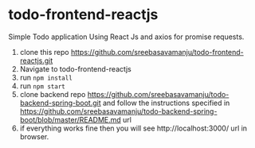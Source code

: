 # todo-frontend-reactjs
Simple Todo application Using React Js and axios for promise requests.

1) clone this repo https://github.com/sreebasavamanju/todo-frontend-reactjs.git<br>
2) Navigate to todo-frontend-reactjs<br>
3) run `npm install`<br>
4) run `npm start`<br>
5) clone backend repo https://github.com/sreebasavamanju/todo-backend-spring-boot.git and follow the instructions specified in https://github.com/sreebasavamanju/todo-backend-spring-boot/blob/master/README.md url<br>
6) if everything works fine then you will see http://localhost:3000/ url in browser.
